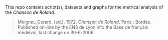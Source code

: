 This repo contains script(s), datasets and graphs for the metrical analysis of the _Chanson de Roland_.

> Moignet, Gérard, (ed.). 1972. _Chanson de Roland_. Paris : Bordas. Published on-line by the ENS de Lyon into the Base de français médiéval, last change on 30-6-2006.
